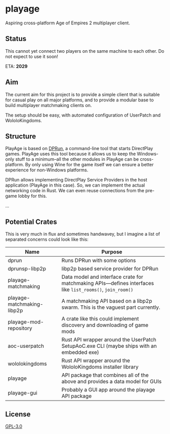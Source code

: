 # playage

Aspiring cross-platform Age of Empires 2 multiplayer client.

## Status

This cannot yet connect two players on the same machine to each other. Do not expect to use it soon!

ETA: **2029**

## Aim

The current aim for this project is to provide a simple client that is suitable for casual play on all major platforms, and to provide a modular base to build multiplayer matchmaking clients on.

The setup should be easy, with automated configuration of UserPatch and WololoKingdoms.

## Structure

PlayAge is based on [DPRun][dprun], a command-line tool that starts DirectPlay games. PlayAge uses this tool because it allows us to keep the Windows-only stuff to a minimum–all the other modules in PlayAge can be cross-platform. By only using Wine for the game itself we can ensure a better experience for non-Windows platforms.

DPRun allows implementing DirectPlay Service Providers in the host application (PlayAge in this case). So, we can implement the actual networking code in Rust. We can even reuse connections from the pre-game lobby for this.

...

## Potential Crates

This is very much in flux and sometimes handwavey, but I imagine a list of separated concerns could look like this:

| Name | Purpose |
|------|---------|
| dprun | Runs DPRun with some options |
| dprunsp-libp2p | libp2p based service provider for DPRun |
| playage-matchmaking | Data model and interface crate for matchmaking APIs—defines interfaces like `list_rooms()`, `join_room()` |
| playage-matchmaking-libp2p | A matchmaking API based on a libp2p swarm. This is the vaguest part currently. |
| playage-mod-repository | A crate like this could implement discovery and downloading of game mods |
| aoc-userpatch | Rust API wrapper around the UserPatch SetupAoC.exe CLI (maybe ships with an embedded exe) |
| wololokingdoms | Rust API wrapper around the WololoKingdoms installer library |
| playage | API package that combines all of the above and provides a data model for GUIs |
| playage-gui | Probably a GUI app around the playage API package |

## License

[GPL-3.0](./LICENSE.md)

[dprun]: https://github.com/playage/dprun
